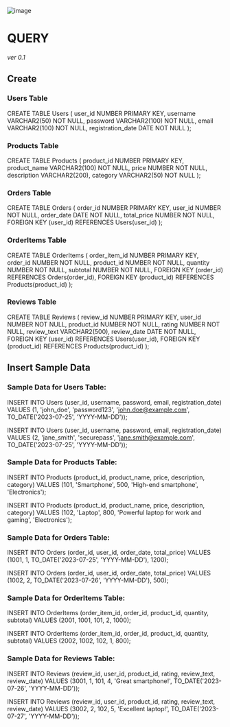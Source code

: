 ![image](https://github.com/Rookies13/Senanam/assets/140288335/00e4cd71-0726-473d-8ee0-64da4113f316)

# QUERY 
*ver 0.1*
## **Create**
### Users Table
CREATE TABLE Users (
    user_id NUMBER PRIMARY KEY,
    username VARCHAR2(50) NOT NULL,
    password VARCHAR2(100) NOT NULL,
    email VARCHAR2(100) NOT NULL,
    registration_date DATE NOT NULL
);

### Products Table
CREATE TABLE Products (
    product_id NUMBER PRIMARY KEY,
    product_name VARCHAR2(100) NOT NULL,
    price NUMBER NOT NULL,
    description VARCHAR2(200),
    category VARCHAR2(50) NOT NULL
);

### Orders Table
CREATE TABLE Orders (
    order_id NUMBER PRIMARY KEY,
    user_id NUMBER NOT NULL,
    order_date DATE NOT NULL,
    total_price NUMBER NOT NULL,
    FOREIGN KEY (user_id) REFERENCES Users(user_id)
);

### OrderItems Table
CREATE TABLE OrderItems (
    order_item_id NUMBER PRIMARY KEY,
    order_id NUMBER NOT NULL,
    product_id NUMBER NOT NULL,
    quantity NUMBER NOT NULL,
    subtotal NUMBER NOT NULL,
    FOREIGN KEY (order_id) REFERENCES Orders(order_id),
    FOREIGN KEY (product_id) REFERENCES Products(product_id)
);

### Reviews Table
CREATE TABLE Reviews (
    review_id NUMBER PRIMARY KEY,
    user_id NUMBER NOT NULL,
    product_id NUMBER NOT NULL,
    rating NUMBER NOT NULL,
    review_text VARCHAR2(500),
    review_date DATE NOT NULL,
    FOREIGN KEY (user_id) REFERENCES Users(user_id),
    FOREIGN KEY (product_id) REFERENCES Products(product_id)
);

## **Insert Sample Data**
### Sample Data for Users Table:
INSERT INTO Users (user_id, username, password, email, registration_date)
VALUES (1, 'john_doe', 'password123', 'john.doe@example.com', TO_DATE('2023-07-25', 'YYYY-MM-DD'));

INSERT INTO Users (user_id, username, password, email, registration_date)
VALUES (2, 'jane_smith', 'securepass', 'jane.smith@example.com', TO_DATE('2023-07-25', 'YYYY-MM-DD'));

### Sample Data for Products Table:
INSERT INTO Products (product_id, product_name, price, description, category)
VALUES (101, 'Smartphone', 500, 'High-end smartphone', 'Electronics');

INSERT INTO Products (product_id, product_name, price, description, category)
VALUES (102, 'Laptop', 800, 'Powerful laptop for work and gaming', 'Electronics');

### Sample Data for Orders Table:
INSERT INTO Orders (order_id, user_id, order_date, total_price)
VALUES (1001, 1, TO_DATE('2023-07-25', 'YYYY-MM-DD'), 1200);

INSERT INTO Orders (order_id, user_id, order_date, total_price)
VALUES (1002, 2, TO_DATE('2023-07-26', 'YYYY-MM-DD'), 500);

### Sample Data for OrderItems Table:
INSERT INTO OrderItems (order_item_id, order_id, product_id, quantity, subtotal)
VALUES (2001, 1001, 101, 2, 1000);

INSERT INTO OrderItems (order_item_id, order_id, product_id, quantity, subtotal)
VALUES (2002, 1002, 102, 1, 800);

### Sample Data for Reviews Table:
INSERT INTO Reviews (review_id, user_id, product_id, rating, review_text, review_date)
VALUES (3001, 1, 101, 4, 'Great smartphone!', TO_DATE('2023-07-26', 'YYYY-MM-DD'));

INSERT INTO Reviews (review_id, user_id, product_id, rating, review_text, review_date)
VALUES (3002, 2, 102, 5, 'Excellent laptop!', TO_DATE('2023-07-27', 'YYYY-MM-DD'));

